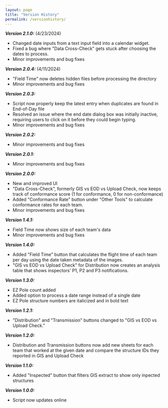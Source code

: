 ```yaml
---
layout: page
title: "Version History"
permalink: /versionhistory/
---
```


***Version 2.1.0:*** (4/23/2024)
  - Changed date inputs from a text input field into a calendar widget.
  - Fixed a bug where "Data Cross-Check" gets stuck after choosing the dates to process.
  - Minor improvements and bug fixes

***Version 2.0.4:*** (4/11/2024)
  - "Field Time" now deletes hidden files before processing the directory
  - Minor improvements and bug fixes

***Version 2.0.3:***
  - Script now properly keep the latest entry when duplicates are found in End-of-Day file
  - Resolved an issue where the end date dialog box was initially inactive, requiring users to click on it before they could begin typing.
  - Minor improvements and bug fixes

***Version 2.0.2:***
  - Minor improvements and bug fixes

***Version 2.0.1:***
  - Minor improvements and bug fixes

***Version 2.0.0:***
  - New and improved UI
  - "Data Cross-Check", formerly GIS vs EOD vs Upload Check, now keeps track of conformance score (1 for conformance, 0 for non-conformance)
  - Added "Conformance Rate" button under "Other Tools" to calculate conformance rates for each team.
  - Minor improvements and bug fixes

***Version 1.4.1:***
  - Field Time now shows size of each team's data
  - Minor improvements and bug fixes

***Version 1.4.0:***
  - Added "Field Time" button that calculates the flight time of each team per day using the date taken metadata of the images.
  - "GIS vs EOD vs Upload Check" for Distribution now creates an analysis table that shows inspectors' P1, P2 and P3 notifications.

***Version 1.3.0:***
  - EZ Pole count added
  - Added option to process a date range instead of a single date
  - EZ Pole structure numbers are italicized and in bold text

***Version 1.2.1:***
  - "Distribution" and "Transmission" buttons changed to "GIS vs EOD vs Upload Check."

***Version 1.2.0:***
  - Distribution and Transmission buttons now add new sheets for each team that worked at the given date and compare the structure IDs they reported in GIS and Upload Check

***Version 1.1.0:***
  - Added "Inspected" button that filters GIS extract to show only inpected structures

***Version 1.0.0:***
  - Script now updates online
